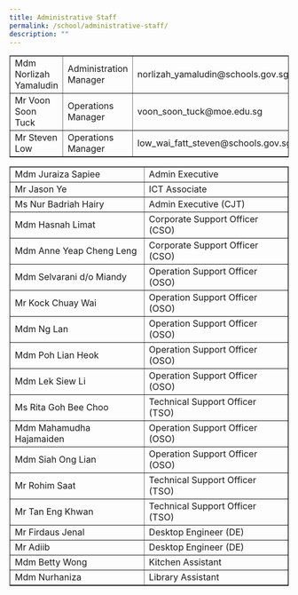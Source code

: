 ```yaml
---
title: Administrative Staff
permalink: /school/administrative-staff/
description: ""
---
```

<table border="1" width="100%" cellspacing="0" cellpadding="0">
<tbody>
<tr>
<td>Mdm Norlizah Yamaludin</td>
<td>Administration Manager</td>
<td>norlizah_yamaludin@schools.gov.sg</td>
</tr>
<tr>
<td>Mr Voon Soon Tuck</td>
<td>Operations Manager</td>
<td>voon_soon_tuck@moe.edu.sg</td>
</tr>
<tr>
<td>Mr Steven Low</td>
<td>Operations Manager</td>
<td>low_wai_fatt_steven@schools.gov.sg</td>
</tr>
</tbody>
</table>
<table border="1" width="100%" cellspacing="0" cellpadding="0">
<tbody>
<tr>
<td>Mdm Juraiza Sapiee</td>
<td>Admin Executive</td>
</tr>
<tr>
<td>Mr Jason Ye</td>
<td>ICT Associate</td>
</tr>
<tr>
<td>Ms Nur Badriah Hairy</td>
<td>Admin Executive (CJT)</td>
</tr>
<tr>
<td>Mdm Hasnah Limat</td>
<td>Corporate Support Officer (CSO)</td>
</tr>
<tr>
<td>Mdm Anne Yeap Cheng Leng</td>
<td>Corporate Support Officer (CSO)</td>
</tr>
<tr>
<td>Mdm Selvarani d/o Miandy</td>
<td>Operation Support Officer (OSO)</td>
</tr>
<tr>
<td>Mr Kock Chuay Wai</td>
<td>Operation Support Officer (OSO)</td>
</tr>
<tr>
<td>Mdm Ng Lan</td>
<td>Operation Support Officer (OSO)</td>
</tr>
<tr>
<td>Mdm Poh Lian Heok</td>
<td>Operation Support Officer (OSO)</td>
</tr>
<tr>
<td>Mdm Lek Siew Li</td>
<td>Operation Support Officer (OSO)</td>
</tr>
<tr>
<td>Ms Rita Goh Bee Choo</td>
<td>Technical Support Officer (TSO)</td>
</tr>
<tr>
<td>Mdm Mahamudha Hajamaiden</td>
<td>Operation Support Officer (OSO)</td>
</tr>
<tr>
<td>Mdm Siah Ong Lian</td>
<td>Operation Support Officer (OSO)</td>
</tr>
<tr>
<td>Mr Rohim Saat</td>
<td>Technical Support Officer (TSO)</td>
</tr>
<tr>
<td>Mr Tan Eng Khwan</td>
<td>Technical Support Officer (TSO)</td>
</tr>
<tr>
<td>Mr Firdaus Jenal</td>
<td>Desktop Engineer (DE)</td>
</tr>
<tr>
<td>Mr Adiib</td>
<td>Desktop Engineer (DE)</td>
</tr>
<tr>
<td>Mdm Betty Wong</td>
<td>Kitchen Assistant</td>
</tr>
<tr>
<td>Mdm Nurhaniza</td>
<td>Library Assistant</td>
</tr>
</tbody>
</table>